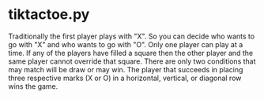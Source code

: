 # tiktactoe.py
 Traditionally the first player plays with "X". So you can decide who wants to go with "X" and who wants to go with "O".
Only one player can play at a time.
If any of the players have filled a square then the other player and the same player cannot override that square.
There are only two conditions that may match will be draw or may win.
The player that succeeds in placing three respective marks (X or O) in a horizontal, vertical, or diagonal row wins the game.
